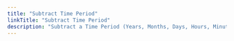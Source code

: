 ```yaml
---
title: "Subtract Time Period"
linkTitle: "Subtract Time Period"
description: "Subtract a Time Period (Years, Months, Days, Hours, Minutes, Seconds and Milliseconds) from a Date Time."
---
```

